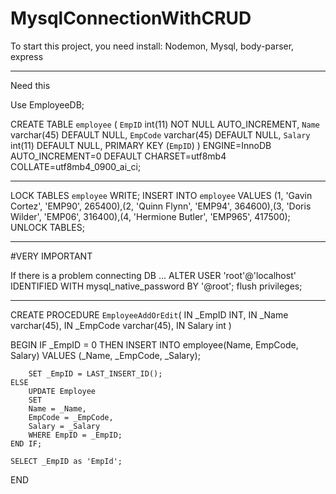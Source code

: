 # MysqlConnectionWithCRUD
To start this project, you need install:
Nodemon, Mysql, body-parser, express

-----------------------------------------------------

Need this

Use EmployeeDB;

CREATE TABLE `employee` (
	`EmpID` int(11) NOT NULL AUTO_INCREMENT,
    `Name` varchar(45) DEFAULT NULL,
    `EmpCode` varchar(45) DEFAULT NULL,
    `Salary` int(11) DEFAULT NULL,
    PRIMARY KEY (`EmpID`)
) ENGINE=InnoDB AUTO_INCREMENT=0 DEFAULT CHARSET=utf8mb4 COLLATE=utf8mb4_0900_ai_ci;

------------------------------------------------------------------

LOCK TABLES `employee` WRITE;
INSERT INTO `employee` VALUES (1, 'Gavin Cortez', 'EMP90', 265400),(2, 'Quinn Flynn', 'EMP94', 364600),(3, 'Doris Wilder', 'EMP06', 316400),(4, 'Hermione Butler', 'EMP965', 417500);
UNLOCK TABLES;

------------------------------------------------------------------
#VERY IMPORTANT


If there is a problem connecting DB ...
ALTER USER 'root'@'localhost' IDENTIFIED WITH mysql_native_password BY '@root';
flush privileges;

------------------------------------------------------------------




CREATE PROCEDURE `EmployeeAddOrEdit`(
IN _EmpID INT,
IN _Name varchar(45),
IN _EmpCode varchar(45),
IN Salary int
)

BEGIN
	IF _EmpID = 0 THEN
		INSERT INTO employee(Name, EmpCode, Salary)
		VALUES (_Name, _EmpCode, _Salary);

		SET _EmpID = LAST_INSERT_ID();
	ELSE
		UPDATE Employee
		SET
		Name = _Name,
		EmpCode = _EmpCode,
		Salary = _Salary
		WHERE EmpID = _EmpID;
	END IF;

	SELECT _EmpID as 'EmpId';
END

